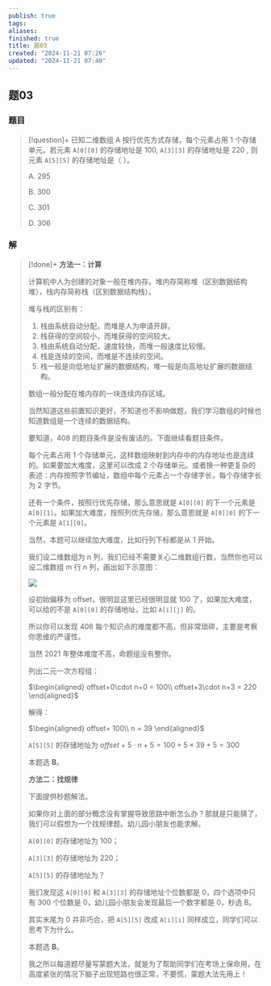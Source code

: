 ```yaml
---
publish: true
tags: 
aliases: 
finished: true
title: 题03
created: "2024-11-21 07:26"
updated: "2024-11-21 07:40"
---
```

## 题03
### 题目
> [!question]+
> 已知二维数组 A 按行优先方式存储，每个元素占用 1 个存储单元。若元素 `A[0][0]` 的存储地址是 100, `A[3][3]` 的存储地址是 220 , 则元素 `A[5][5]` 的存储地址是（ ）。
> 
> A. 295
> 
> B. 300
> 
> C. 301
> 
> D. 306
### 解
> [!done]+
> **方法一：计算**
> 
> 计算机中人为创建的对象一般在堆内存。堆内存简称堆（区别数据结构堆），栈内存简称栈（区别数据结构栈）。
> 
> 堆与栈的区别有：
> 
> 1. 栈由系统自动分配，而堆是人为申请开辟。
> 2. 栈获得的空间较小，而堆获得的空间较大。
> 3. 栈由系统自动分配，速度较快，而堆一般速度比较慢。
> 4. 栈是连续的空间，而堆是不连续的空间。
> 5. 栈一般是向低地址扩展的数据结构，堆一般是向高地址扩展的数据结构。
> 
> 数组一般分配在堆内存的一块连续内存区域。
> 
> 当然知道这些前置知识更好，不知道也不影响做题，我们学习数组的时候也知道数组是一个连续的数据结构。
> 
> 要知道，408 的题目条件是没有废话的。下面继续看题目条件。
> 
> 每个元素占用 1 个存储单元，这样数组映射到内存中的内存地址也是连续的。如果要加大难度，这里可以改成 2 个存储单元。或者换一种更复杂的表述：内存按照字节编址，数组中每个元素占一个存储字长，每个存储字长为 2 字节。
> 
> 还有一个条件，按照行优先存储，那么意思就是 `A[0][0]` 的下一个元素是 `A[0][1]`。如果加大难度，按照列优先存储，那么意思就是 `A[0][0]` 的下一个元素是 `A[1][0]`。
> 
> 当然，本题可以继续加大难度，比如行列下标都是从 1 开始。
> 
> 我们设二维数组为 n 列，我们已经不需要关心二维数组行数，当然你也可以设二维数组 m 行 n 列，画出如下示意图：
> 
> ![](https://pica.zhimg.com/v2-f2e48b5ce2f0d37e511b9d97d83ca354_r.jpg)
> 
> 设初始偏移为 offset，很明显这里已经很明显就 100 了，如果加大难度，可以给的不是 `A[0][0]` 的存储地址，比如 `A[i][j]` 的。
> 
> 所以你可以发现 408 每个知识点的难度都不高，但非常琐碎，主要是考察你思维的严谨性。
> 
> 当然 2021 年整体难度不高，命题组没有整你。
> 
> 列出二元一次方程组：
> 
> $\begin{aligned} offset+0\cdot n+0 = 100\\ offset+3\cdot n+3 = 220 \end{aligned}$
> 
> 解得：
> 
> $\begin{aligned} offset= 100\\ n = 39 \end{aligned}$
> 
> `A[5][5]` 的存储地址为 $offset+5\cdot n+5 = 100+5\times39+5=300$
> 
> 本题选 **B**。
> 
> **方法二：找规律**
> 
> 下面提供秒题解法。
> 
> 如果你对上面的部分概念没有掌握导致思路中断怎么办？那就是只能猜了，我们可以假想为一个找规律题。幼儿园小朋友也能求解。
> 
> `A[0][0]` 的存储地址为 100；
> 
> `A[3][3]` 的存储地址为 220；
> 
> `A[5][5]` 的存储地址为？
> 
> 我们发现这 `A[0][0]` 和 `A[3][3]` 的存储地址个位数都是 0，四个选项中只有 300 个位数是 0，幼儿园小朋友会发现最后一个数字都是 0，秒选 B。
> 
> 其实末尾为 0 并非巧合，把 `A[5][5]` 改成 `A[i][i]` 同样成立，同学们可以思考下为什么。
> 
> 本题选 **B**。
> 
> 我之所以每道题尽量写蒙题大法，就是为了帮助同学们在考场上保命用，在高度紧张的情况下脑子出现短路也很正常，不要慌，蒙题大法先用上！